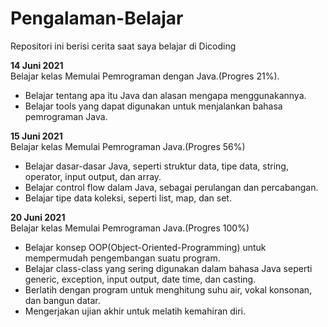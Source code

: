 # Pengalaman-Belajar
Repositori ini berisi cerita saat saya belajar di Dicoding 

**14 Juni 2021**  
Belajar kelas Memulai Pemrograman dengan Java.(Progres 21%).
* Belajar tentang apa itu Java dan alasan mengapa menggunakannya.
* Belajar tools yang dapat digunakan untuk menjalankan bahasa pemrograman Java.

**15 Juni 2021**  
Belajar kelas Memulai Pemrograman Java.(Progres 56%)
* Belajar dasar-dasar Java, seperti struktur data, tipe data, string, operator, input output, dan array.
* Belajar control flow dalam Java, sebagai perulangan dan percabangan.
* Belajar tipe data koleksi, seperti list, map, dan set.

**20 Juni 2021**  
Belajar kelas Memulai Pemrograman Java.(Progres 100%)
* Belajar konsep OOP(Object-Oriented-Programming) untuk mempermudah pengembangan suatu program.
* Belajar class-class yang sering digunakan dalam bahasa Java seperti generic, exception, input output, date time, dan casting.
* Berlatih dengan program untuk menghitung suhu air, vokal konsonan, dan bangun datar.
* Mengerjakan ujian akhir untuk melatih kemahiran diri.
